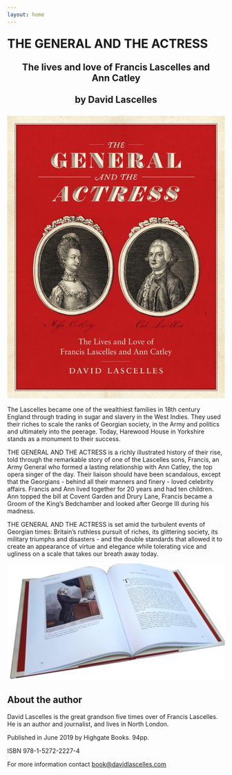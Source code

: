 ```yaml
---
layout: home
---
```


<h1 style="margin-top: 25px">THE GENERAL AND THE ACTRESS</h1>
<h2 style="margin: 25px; text-align: center">The lives and love of Francis Lascelles and Ann Catley</h2>
<h2 style="margin: 25px; text-align: center">by David Lascelles</h2>


![image](/img/cover.jpg "Cover")

The Lascelles became one of the wealthiest families in 18th century England through trading in sugar
and slavery in the West Indies.  They used their riches to scale the ranks of Georgian society, in
the Army and politics and ultimately into the peerage.  Today, Harewood House in Yorkshire stands
as a monument to their success.

THE GENERAL AND THE ACTRESS is a richly illustrated history of their rise, told through the
remarkable story of one of the Lascelles sons, Francis, an Army General who formed a lasting
relationship with Ann Catley, the top opera singer of the day.  Their liaison should have been
scandalous, except that the Georgians - behind all their manners and finery - loved celebrity
affairs.  Francis and Ann lived together for 20 years and had ten children.  Ann topped the bill
at Covent Garden and Drury Lane, Francis became a Groom of the King’s Bedchamber and looked after
George III during his madness.

THE GENERAL AND THE ACTRESS is set amid the turbulent events of Georgian times: Britain’s ruthless
pursuit of riches, its glittering society, its military triumphs and disasters - and the double
standards that allowed it to create an appearance of virtue and elegance while tolerating vice and
ugliness on a scale that takes our breath away today.

![image](/img/inside.jpg "Inside")

## About the author
David Lascelles is the great grandson five times over of Francis Lascelles.  He is an author and
journalist, and lives in North London.

Published in June 2019 by Highgate Books.  94pp.

ISBN 978-1-5272-2227-4

For more information contact <a href="mailto: book@davidlascelles.com">book@davidlascelles.com</a>
